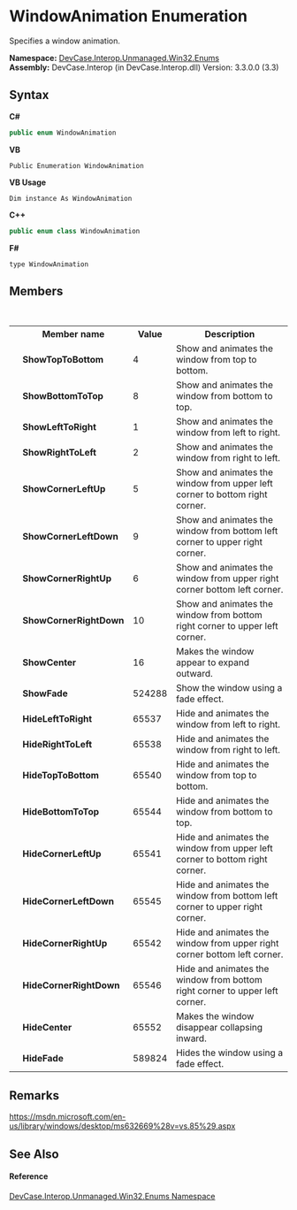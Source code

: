 # WindowAnimation Enumeration
 

Specifies a window animation.

**Namespace:**&nbsp;<a href="N_DevCase_Interop_Unmanaged_Win32_Enums">DevCase.Interop.Unmanaged.Win32.Enums</a><br />**Assembly:**&nbsp;DevCase.Interop (in DevCase.Interop.dll) Version: 3.3.0.0 (3.3)

## Syntax

**C#**<br />
``` C#
public enum WindowAnimation
```

**VB**<br />
``` VB
Public Enumeration WindowAnimation
```

**VB Usage**<br />
``` VB Usage
Dim instance As WindowAnimation
```

**C++**<br />
``` C++
public enum class WindowAnimation
```

**F#**<br />
``` F#
type WindowAnimation
```


## Members
&nbsp;<table><tr><th></th><th>Member name</th><th>Value</th><th>Description</th></tr><tr><td /><td target="F:DevCase.Interop.Unmanaged.Win32.Enums.WindowAnimation.ShowTopToBottom">**ShowTopToBottom**</td><td>4</td><td>Show and animates the window from top to bottom.</td></tr><tr><td /><td target="F:DevCase.Interop.Unmanaged.Win32.Enums.WindowAnimation.ShowBottomToTop">**ShowBottomToTop**</td><td>8</td><td>Show and animates the window from bottom to top.</td></tr><tr><td /><td target="F:DevCase.Interop.Unmanaged.Win32.Enums.WindowAnimation.ShowLeftToRight">**ShowLeftToRight**</td><td>1</td><td>Show and animates the window from left to right.</td></tr><tr><td /><td target="F:DevCase.Interop.Unmanaged.Win32.Enums.WindowAnimation.ShowRightToLeft">**ShowRightToLeft**</td><td>2</td><td>Show and animates the window from right to left.</td></tr><tr><td /><td target="F:DevCase.Interop.Unmanaged.Win32.Enums.WindowAnimation.ShowCornerLeftUp">**ShowCornerLeftUp**</td><td>5</td><td>Show and animates the window from upper left corner to bottom right corner.</td></tr><tr><td /><td target="F:DevCase.Interop.Unmanaged.Win32.Enums.WindowAnimation.ShowCornerLeftDown">**ShowCornerLeftDown**</td><td>9</td><td>Show and animates the window from bottom left corner to upper right corner.</td></tr><tr><td /><td target="F:DevCase.Interop.Unmanaged.Win32.Enums.WindowAnimation.ShowCornerRightUp">**ShowCornerRightUp**</td><td>6</td><td>Show and animates the window from upper right corner bottom left corner.</td></tr><tr><td /><td target="F:DevCase.Interop.Unmanaged.Win32.Enums.WindowAnimation.ShowCornerRightDown">**ShowCornerRightDown**</td><td>10</td><td>Show and animates the window from bottom right corner to upper left corner.</td></tr><tr><td /><td target="F:DevCase.Interop.Unmanaged.Win32.Enums.WindowAnimation.ShowCenter">**ShowCenter**</td><td>16</td><td>Makes the window appear to expand outward.</td></tr><tr><td /><td target="F:DevCase.Interop.Unmanaged.Win32.Enums.WindowAnimation.ShowFade">**ShowFade**</td><td>524288</td><td>Show the window using a fade effect.</td></tr><tr><td /><td target="F:DevCase.Interop.Unmanaged.Win32.Enums.WindowAnimation.HideLeftToRight">**HideLeftToRight**</td><td>65537</td><td>Hide and animates the window from left to right.</td></tr><tr><td /><td target="F:DevCase.Interop.Unmanaged.Win32.Enums.WindowAnimation.HideRightToLeft">**HideRightToLeft**</td><td>65538</td><td>Hide and animates the window from right to left.</td></tr><tr><td /><td target="F:DevCase.Interop.Unmanaged.Win32.Enums.WindowAnimation.HideTopToBottom">**HideTopToBottom**</td><td>65540</td><td>Hide and animates the window from top to bottom.</td></tr><tr><td /><td target="F:DevCase.Interop.Unmanaged.Win32.Enums.WindowAnimation.HideBottomToTop">**HideBottomToTop**</td><td>65544</td><td>Hide and animates the window from bottom to top.</td></tr><tr><td /><td target="F:DevCase.Interop.Unmanaged.Win32.Enums.WindowAnimation.HideCornerLeftUp">**HideCornerLeftUp**</td><td>65541</td><td>Hide and animates the window from upper left corner to bottom right corner.</td></tr><tr><td /><td target="F:DevCase.Interop.Unmanaged.Win32.Enums.WindowAnimation.HideCornerLeftDown">**HideCornerLeftDown**</td><td>65545</td><td>Hide and animates the window from bottom left corner to upper right corner.</td></tr><tr><td /><td target="F:DevCase.Interop.Unmanaged.Win32.Enums.WindowAnimation.HideCornerRightUp">**HideCornerRightUp**</td><td>65542</td><td>Hide and animates the window from upper right corner bottom left corner.</td></tr><tr><td /><td target="F:DevCase.Interop.Unmanaged.Win32.Enums.WindowAnimation.HideCornerRightDown">**HideCornerRightDown**</td><td>65546</td><td>Hide and animates the window from bottom right corner to upper left corner.</td></tr><tr><td /><td target="F:DevCase.Interop.Unmanaged.Win32.Enums.WindowAnimation.HideCenter">**HideCenter**</td><td>65552</td><td>Makes the window disappear collapsing inward.</td></tr><tr><td /><td target="F:DevCase.Interop.Unmanaged.Win32.Enums.WindowAnimation.HideFade">**HideFade**</td><td>589824</td><td>Hides the window using a fade effect.</td></tr></table>

## Remarks
<a href="https://msdn.microsoft.com/en-us/library/windows/desktop/ms632669%28v=vs.85%29.aspx" target="_blank">https://msdn.microsoft.com/en-us/library/windows/desktop/ms632669%28v=vs.85%29.aspx</a>

## See Also


#### Reference
<a href="N_DevCase_Interop_Unmanaged_Win32_Enums">DevCase.Interop.Unmanaged.Win32.Enums Namespace</a><br />